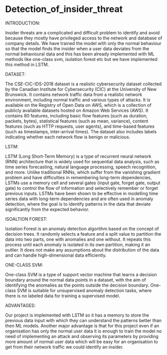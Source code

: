 # Detection_of_insider_threat

INTRODUCTION:

Insider threats are a complicated and difficult problem to identify and avoid  because they mostly have privileged access to the network and database of company details. We have trained the model with only the normal behaviour so that the model finds the insider when a user data deviates from the normal behavioural data and this has been already implemented with ML methods like one-class svm, isolation forest etc but we have implemented this method in LSTM.

DATASET:

The CSE-CIC-IDS-2018 dataset is a realistic cybersecurity dataset collected by the Canadian Institute for Cybersecurity (CIC) at the University of New Brunswick. It contains network traffic data from a realistic network environment, including normal traffic and various types of attacks. It is available on the Registry of Open Data on AWS, which is a collection of publicly available datasets hosted on Amazon Web Services (AWS). It contains 80 features, including basic flow features (such as duration, packets, bytes), statistical features (such as mean, variance), content features (such as HTTP requests, user agents), and time-based features (such as timestamps, inter-arrival times). The dataset also includes labels indicating whether each network flow is benign or malicious.

LSTM:

LSTM (Long Short-Term Memory) is a type of recurrent neural network (RNN) architecture that is widely used for sequential data analysis, such as time series forecasting, natural language processing, speech recognition, and more. Unlike traditional RNNs, which suffer from the vanishing gradient problem and have difficulties in remembering long-term dependencies, LSTMs use a memory cell and several gates (input gate, forget gate, output gate) to control the flow of information and selectively remember or forget previous inputs. LSTMs have been shown to be effective in modelling time series data with long-term dependencies and are often used in anomaly detection, where the goal is to identify patterns in the data that deviate significantly from the expected behavior.

ISOALTION FOREST:

Isolation Forest is an anomaly detection algorithm based on the concept of decision trees. It randomly selects a feature and a split value to partition the data into two parts, one with anomalies and one without. It repeats this process until each anomaly is isolated in its own partition, making it an outlier. It does not make any assumptions about the distribution of the data and can handle high-dimensional data efficiently.

ONE-CLASS SVM:

One-class SVM is a type of support vector machine that learns a decision boundary around the normal data points in a dataset, with the aim of identifying the anomalies as the points outside the decision boundary. One-class SVM is suitable for unsupervised anomaly detection tasks, where there is no labeled data for training a supervised model.

ADVANTAGES:

Our project is implemented with LSTM so it has a memory to store the previous data input with which they can understand the patterns better than then ML models. Another major advantage is that for this project even if an organisation has only the normal user data it is enough to train the model no need of implementing an attack and observing its parameters by providing more amount of normal user data which will be easy for an organisation to get from their network traffic we could identify an insider.


